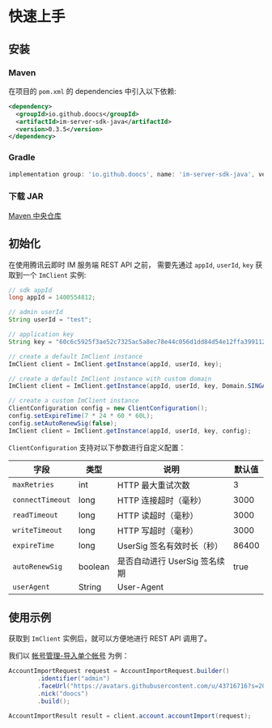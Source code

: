 # 快速上手

## 安装

### Maven

在项目的 `pom.xml` 的 dependencies 中引入以下依赖:

```xml
<dependency>
  <groupId>io.github.doocs</groupId>
  <artifactId>im-server-sdk-java</artifactId>
  <version>0.3.5</version>
</dependency>
```

### Gradle

```gradle
implementation group: 'io.github.doocs', name: 'im-server-sdk-java', version: '0.3.5'
```

### 下载 JAR

[Maven 中央仓库](https://repo1.maven.org/maven2/io/github/doocs/im-server-sdk-java/)

## 初始化

在使用腾讯云即时 IM 服务端 REST API 之前， 需要先通过 `appId`, `userId`, `key` 获取到一个 `ImClient` 实例:

```java
// sdk appId
long appId = 1400554812;

// admin userId
String userId = "test";

// application key
String key = "60c6c5925f3ae52c7325ac5a8ec78e44c056d1dd84d54e12ffa39911267a2a70";

// create a default ImClient instance
ImClient client = ImClient.getInstance(appId, userId, key);

// create a default ImClient instance with custom domain
ImClient client = ImClient.getInstance(appId, userId, key, Domain.SINGAPORE);

// create a custom ImClient instance
ClientConfiguration config = new ClientConfiguration();
config.setExpireTime(7 * 24 * 60 * 60L);
config.setAutoRenewSig(false);
ImClient client = ImClient.getInstance(appId, userId, key, config);
```

`ClientConfiguration` 支持对以下参数进行自定义配置：

| 字段             | 类型    | 说明                          | 默认值 |
| ---------------- | ------- | ----------------------------- | ------ |
| `maxRetries`     | int     | HTTP 最大重试次数             | 3      |
| `connectTimeout` | long    | HTTP 连接超时（毫秒）         | 3000   |
| `readTimeout`    | long    | HTTP 读超时（毫秒）           | 3000   |
| `writeTimeout`   | long    | HTTP 写超时（毫秒）           | 3000   |
| `expireTime`     | long    | UserSig 签名有效时长（秒）    | 86400  |
| `autoRenewSig`   | boolean | 是否自动进行 UserSig 签名续期 | true   |
| `userAgent`      | String  | User-Agent                    |        |

## 使用示例

获取到 `ImClient` 实例后，就可以方便地进行 REST API 调用了。

我们以 [帐号管理-导入单个帐号](./account.md#导入单个帐号) 为例：

```java
AccountImportRequest request = AccountImportRequest.builder()
        .identifier("admin")
        .faceUrl("https://avatars.githubusercontent.com/u/43716716?s=200&v=4")
        .nick("doocs")
        .build();

AccountImportResult result = client.account.accountImport(request);
```
